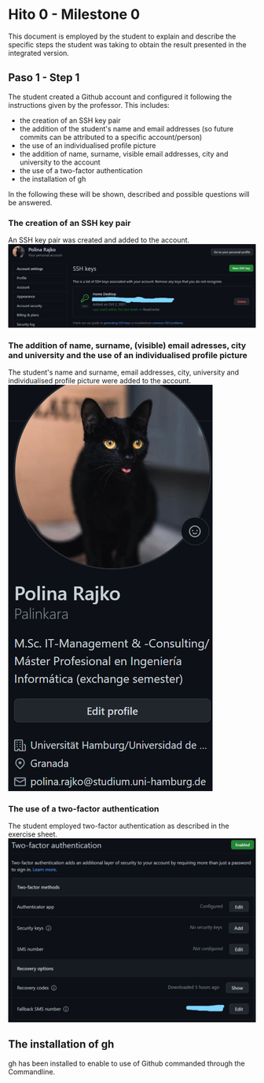 # Hito 0 - Milestone 0
This document is employed by the student to explain and describe the specific steps the student was taking to obtain the result presented in the integrated version.

## Paso 1 - Step 1
The student created a Github account and configured it following the instructions given by the professor.
This includes:

- the creation of an SSH key pair
- the addition of the student's name and email addresses (so future commits can be attributed to a specific account/person)
- the use of an individualised profile picture
- the addition of name, surname, visible email addresses, city and university to the account
- the use of a two-factor authentication
- the installation of gh

In the following these will be shown, described and possible questions will be answered.

### The creation of an SSH key pair

An SSH key pair was created and added to the account.
![SSH key pair](images/KeyPair.jpg)

### The addition of name, surname, (visible) email adresses, city and university and the use of an individualised profile picture

The student's name and surname, email addresses, city, university and individualised profile picture were added to the account.
![Profile](images/Profile.png)

### The use of a two-factor authentication

The student employed two-factor authentication as described in the exercise sheet.
![Two-factor authentication](images/TwoFactorAuth.jpg)

## The installation of gh

gh has been installed to enable to use of Github commanded through the Commandline.
